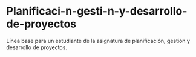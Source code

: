 # Planificaci-n-gesti-n-y-desarrollo-de-proyectos
Línea base para un estudiante de la asignatura de planificación, gestión y desarrollo de proyectos.
